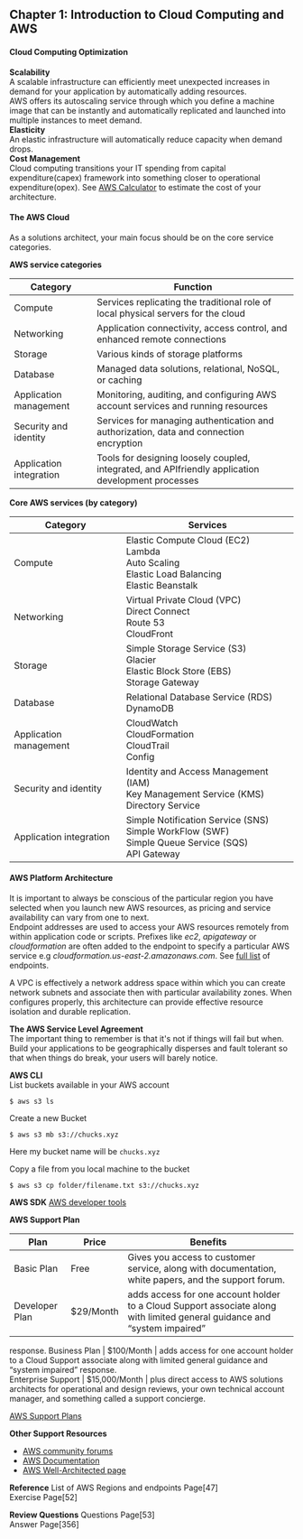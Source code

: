 ## Chapter 1: Introduction to Cloud Computing and AWS  
#### Cloud Computing Optimization
__Scalability__  
A scalable infrastructure can efficiently meet unexpected increases in demand for your application by automatically adding resources.  
AWS offers its autoscaling service through which you define a machine image that can be instantly and automatically replicated and launched into multiple instances to meet demand.  
__Elasticity__   
An elastic infrastructure will automatically reduce capacity when demand drops.  
__Cost Management__  
Cloud computing transitions your IT spending from capital expenditure(capex) framework into something closer to operational expenditure(opex).  See [AWS Calculator](https://calculator.aws/) to estimate the cost of your architecture.  

#### The AWS Cloud
As a solutions architect, your main focus should be on
the core service categories.  

__AWS service categories__  

Category                | Function
------------------------|--------------------
Compute                 | Services replicating the traditional role of local physical servers for the cloud
Networking              | Application connectivity, access control, and enhanced remote connections
Storage                 | Various kinds of storage platforms
Database                | Managed data solutions, relational, NoSQL, or caching
Application management  | Monitoring, auditing, and configuring AWS account services and running resources
Security and identity   | Services for managing authentication and authorization, data and connection encryption
Application integration | Tools for designing loosely coupled, integrated, and APIfriendly application development processes

__Core AWS services (by category)__  

Category               | Services
-----------------------|-----------------------
Compute                | Elastic Compute Cloud (EC2) <br> Lambda <br> Auto Scaling <br> Elastic Load Balancing <br> Elastic Beanstalk
Networking             | Virtual Private Cloud (VPC) <br> Direct Connect <br> Route 53 <br> CloudFront
Storage                | Simple Storage Service (S3) <br> Glacier <br> Elastic Block Store (EBS) <br> Storage Gateway
Database               | Relational Database Service (RDS) <br> DynamoDB
Application management | CloudWatch <br> CloudFormation <br> CloudTrail <br> Config
Security and identity  | Identity and Access Management (IAM) <br> Key Management Service (KMS) <br> Directory Service
Application integration | Simple Notification Service (SNS) <br> Simple WorkFlow (SWF) <br> Simple Queue Service (SQS) <br> API Gateway


#### AWS Platform Architecture  
It is important to always be conscious of the particular region you have selected when you launch new AWS resources, as pricing and service availability can vary from one to next.    
Endpoint addresses are used to access your AWS resources remotely from within application code or scripts. Prefixes like _ec2_, _apigateway_ or _cloudformation_ are often added to the endpoint to specify a particular AWS service e.g _cloudformation.us-east-2.amazonaws.com_. See [full list](https://docs.aws.amazon.com/general/latest/gr/rande.html#ec2_region) of endpoints.  

A VPC is effectively a network address space within which you can create network subnets and associate then with particular availability zones. When configures properly, this architecture can provide effective resource isolation and durable replication.  

__The AWS Service Level Agreement__  
The important thing to remember is that it's not if things will fail but when. Build your applications to be geographically disperses and fault tolerant so that when things do break, your users will barely notice.  

__AWS CLI__  
List buckets available in your AWS account
```
$ aws s3 ls
```  
Create a new Bucket
```
$ aws s3 mb s3://chucks.xyz
```
Here my bucket name will be `chucks.xyz`

Copy a file from you local machine to the bucket  
```
$ aws s3 cp folder/filename.txt s3://chucks.xyz
```  

__AWS SDK__
[AWS developer tools](https://aws.amazon.com/developer/tools/)  

__AWS Support Plan__  

Plan | Price | Benefits
------|------|--------
Basic Plan     | Free      | Gives you access to customer service, along with documentation, white papers, and the support forum.  
Developer Plan | $29/Month | adds access for one account holder to a Cloud Support associate along with limited general guidance and “system impaired”
response.
Business Plan | $100/Month | adds access for one account holder to a Cloud Support associate along with limited general guidance and “system impaired”
response.  
Enterprise Support | $15,000/Month | plus direct access to AWS solutions architects for operational and design reviews, your own technical account manager, and something called a support concierge.

[AWS Support Plans](https://aws.amazon.com/premiumsupport/)  

__Other Support Resources__  
* [AWS community forums](https://forums.aws.amazon.com/)
* [AWS Documentation](https://docs.aws.amazon.com/)  
* [AWS Well-Architected page](https://aws.amazon.com/architecture/well-architected)  

__Reference__
List of AWS Regions and endpoints Page[47]  
Exercise Page[52]  

__Review Questions__
Questions Page[53]  
Answer Page[356]
